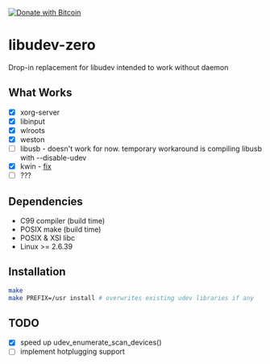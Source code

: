 [![Donate with Bitcoin](https://en.cryptobadges.io/badge/micro/1BwrcsgtWZeLVvNeEQSg4A28a3yrGN3FpK)](https://en.cryptobadges.io/donate/1BwrcsgtWZeLVvNeEQSg4A28a3yrGN3FpK)

libudev-zero
============

Drop-in replacement for libudev intended to work without daemon

What Works
----------
* [x] xorg-server
* [x] libinput
* [x] wlroots
* [x] weston
* [ ] libusb - doesn't work for now. temporary workaround is compiling libusb with --disable-udev
* [x] kwin - [fix](https://github.com/dilyn-corner/KISS-kde/commit/0cc72748e46f859a0fced55b0c3fcc1dd9586a38)
* [ ] ???

Dependencies
------------

* C99 compiler (build time)
* POSIX make (build time)
* POSIX & XSI libc
* Linux >= 2.6.39

Installation
------------

```sh
make
make PREFIX=/usr install # overwrites existing udev libraries if any
```

TODO
----

* [x] speed up udev_enumerate_scan_devices()
* [ ] implement hotplugging support

